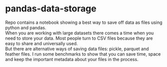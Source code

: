 # pandas-data-storage

Repo contains a notebook showing a best way to save off data as files using python and pandas.  
When you are working with large datasets there comes a time when you need to store your data. Most people turn to CSV files because they are easy to share and universally used.   
But there are alternative ways of saving data files: pickle, parquet and feather files. 
I run some benchmarks to show that you can save time, space and keep the important metadata about your files in the process.

